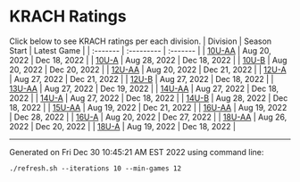 # KRACH Ratings
Click below to see KRACH ratings per each division.
| Division | Season Start | Latest Game |
| :------- | :--------- | :------- |
| [10U-AA](scores_10U-AA.md) | Aug 20, 2022 | Dec 18, 2022 |
| [10U-A](scores_10U-A.md) | Aug 28, 2022 | Dec 18, 2022 |
| [10U-B](scores_10U-B.md) | Aug 20, 2022 | Dec 20, 2022 |
| [12U-AA](scores_12U-AA.md) | Aug 20, 2022 | Dec 21, 2022 |
| [12U-A](scores_12U-A.md) | Aug 27, 2022 | Dec 21, 2022 |
| [12U-B](scores_12U-B.md) | Aug 27, 2022 | Dec 18, 2022 |
| [13U-AA](scores_13U-AA.md) | Aug 27, 2022 | Dec 19, 2022 |
| [14U-AA](scores_14U-AA.md) | Aug 27, 2022 | Dec 18, 2022 |
| [14U-A](scores_14U-A.md) | Aug 27, 2022 | Dec 18, 2022 |
| [14U-B](scores_14U-B.md) | Aug 28, 2022 | Dec 18, 2022 |
| [15U-AA](scores_15U-AA.md) | Aug 19, 2022 | Dec 21, 2022 |
| [16U-AA](scores_16U-AA.md) | Aug 19, 2022 | Dec 28, 2022 |
| [16U-A](scores_16U-A.md) | Aug 20, 2022 | Dec 27, 2022 |
| [18U-AA](scores_18U-AA.md) | Aug 26, 2022 | Dec 20, 2022 |
| [18U-A](scores_18U-A.md) | Aug 19, 2022 | Dec 18, 2022 |

***
Generated on Fri Dec 30 10:45:21 AM EST 2022 using command line:
```
./refresh.sh --iterations 10 --min-games 12
```

